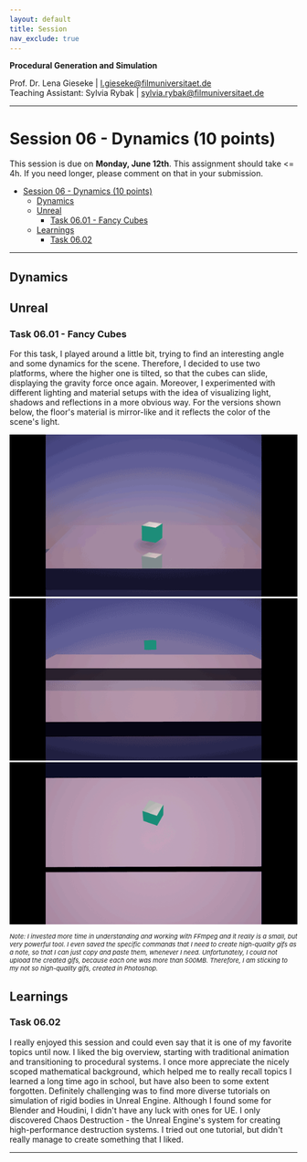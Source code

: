 ```yaml
---
layout: default
title: Session
nav_exclude: true
---
```


**Procedural Generation and Simulation**  


Prof. Dr. Lena Gieseke \| l.gieseke@filmuniversitaet.de  
Teaching Assistant: Sylvia Rybak \| sylvia.rybak@filmuniversitaet.de

---

# Session 06 - Dynamics (10 points)

This session is due on **Monday, June 12th**. This assignment should take <= 4h. If you need longer, please comment on that in your submission.

* [Session 06 - Dynamics (10 points)](#session-06---dynamics-10-points)
    * [Dynamics](#dynamics)
    * [Unreal](#unreal)
        * [Task 06.01 - Fancy Cubes](#task-0601---fancy-cubes)
    * [Learnings](#learnings)
        * [Task 06.02](#task-0602)


---

## Dynamics

## Unreal

### Task 06.01 - Fancy Cubes

For this task, I played around a little bit, trying to find an interesting angle and some dynamics for the scene. Therefore, I decided to use two platforms, where the higher one is tilted, so that the cubes can slide, displaying the gravity force once again. Moreover, I experimented with different lighting and material setups with the idea of visualizing light, shadows and reflections in a more obvious way. For the versions shown below, the floor's material is mirror-like and it reflects the color of the scene's light. 

<img src="img/v0_ps.gif" width=600>

<img src="img/v1_ps.gif" width=600>

<img src="img/v2_ps.gif" width=600>

<p style="font-size: 11px; font-style: italic">Note: I invested more time in understanding and working with FFmpeg and it really is a small, but very powerful tool. I even saved the specific commands that I need to create high-quality gifs as a note, so that I can just copy and paste them, whenever I need. Unfortunately, I could not upload the created gifs, because each one was more than 500MB. Therefore, I am sticking to my not so high-quality gifs, created in Photoshop.</p>

## Learnings

### Task 06.02

I really enjoyed this session and could even say that it is one of my favorite topics until now. I liked the big overview, starting with traditional animation and transitioning to procedural systems. I once more appreciate the nicely scoped mathematical background, which helped me to really recall topics I learned a long time ago in school, but have also been to some extent forgotten. Definitely challenging was to find more diverse tutorials on simulation of rigid bodies in Unreal Engine. Although I found some for Blender and Houdini, I didn't have any luck with ones for UE. I only discovered Chaos Destruction - the Unreal Engine's system for creating high-performance destruction systems. I tried out one tutorial, but didn't really manage to create something that I liked.

---
